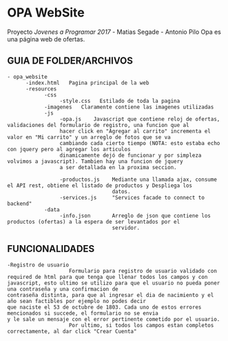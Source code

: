 # OPA WebSite

Proyecto _Jovenes a Programar 2017_ - Matias Segade - Antonio Pilo
    Opa es una página web de ofertas. 

GUIA DE FOLDER/ARCHIVOS
-----------------------
    - opa_website
          -index.html   Pagina principal de la web
          -resources
                -css
                     -style.css   Estilado de toda la pagina
                -imagenes   Claramente contiene las imagenes utilizadas
                -js
                     -opa.js    Javascript que contiene reloj de ofertas, validaciones del formulario de registro, una funcion que al
                     hacer click en "Agregar al carrito" incrementa el valor en "Mi carrito" y un arreglo de fotos que se va 
                     cambiando cada cierto tiempo (NOTA: esto estaba echo con jquery pero al agregar los articulos
                     dinamicamente dejó de funcionar y por simpleza volvimos a javascript). Tambien hay una funcion de jquery  
                     a ser detallada en la proxima seccion.
        
                     -productos.js    Mediante una llamada ajax, consume el API rest, obtiene el listado de productos y Despliega los 
                                      datos.
                     -services.js     "Services facade to connect to backend"
                -data
                     -info.json       Arreglo de json que contiene los productos (ofertas) a la espera de ser levantados por el  
                                      servidor.
                 
FUNCIONALIDADES
---------------
    -Registro de usuario
                        Formulario para registro de usuario validado con required de html para que tenga que llenar todos los campos y con                         javascript, esto ultimo se utilizo para que el usuario no pueda poner una contraseña y una confirmacion de                                 contraseña distinta, para que al ingresar el dia de nacimiento y el año sean factibles por ejemplo no podes decir                         que naciste el 53 de octubre de 1803. Cada uno de estos errores mencionados si succede, el formulario no se envia                         y le sale un mensaje con el error pertinente cometido por el usuario.
                        Por ultimo, si todos los campos estan completos correctamente, al dar click "Crear Cuenta"  
                        
                        
                        
 
        
